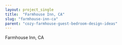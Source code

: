 ```yaml
---
layout: project_single
title:  "Farmhouse Inn, CA"
slug: "farmhouse-inn-ca"
parent: "cozy-farmhouse-guest-bedroom-design-ideas"
---
```

Farmhouse Inn, CA